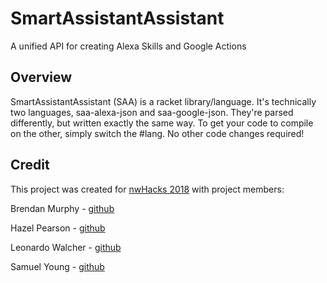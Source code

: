 # SmartAssistantAssistant
A unified API for creating Alexa Skills and Google Actions

## Overview

SmartAssistantAssistant (SAA) is a racket library/language. 
It's technically two languages, saa-alexa-json and saa-google-json. 
They're parsed differently, but written exactly the same way. 
To get your code to compile on the other, simply switch the #lang. 
No other code changes required!

## Credit

This project was created for [nwHacks 2018](https://www.nwhacks.io/) with project members:

Brendan Murphy - [github](https://github.com/Shamrock-Frost)

Hazel Pearson - [github](https://github.com/trixiecatsrule)

Leonardo Walcher - [github](https://github.com/leonardow97)

Samuel Young - [github](https://github.com/young438)
